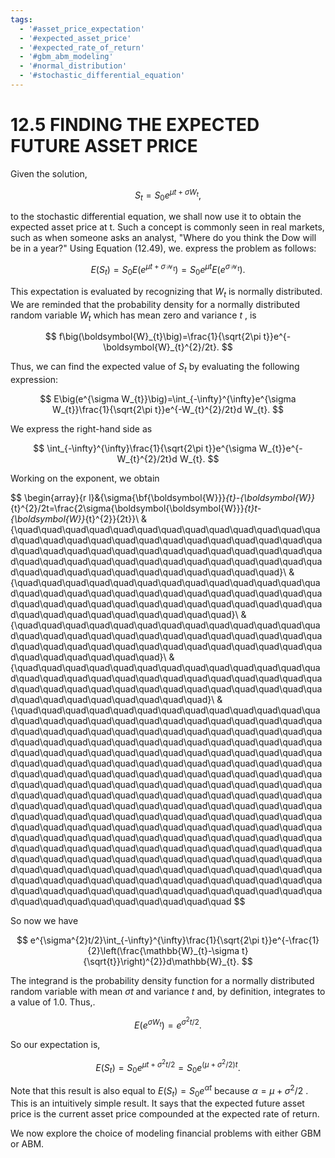 ```yaml
---
tags:
  - '#asset_price_expectation'
  - '#expected_asset_price'
  - '#expected_rate_of_return'
  - '#gbm_abm_modeling'
  - '#normal_distribution'
  - '#stochastic_differential_equation'
---
```

# 12.5 FINDING THE EXPECTED FUTURE ASSET PRICE

Given the solution,

$$
S_{t}=S_{0}e^{\mu t+\sigma W_{t}},
$$

to the stochastic differential equation, we shall now use it to obtain the expected asset price at t. Such a concept is commonly seen in real markets, such as when someone asks an analyst, "Where do you think the Dow will be in a year?" Using Equation (12.49), we. express the problem as follows:

$$
E(S_{t})=S_{0}E\left(e^{\mu t+\sigma{\mathcal{W}}_{t}}\right)=S_{0}e^{\mu t}E\left(e^{\sigma{\mathcal{W}}_{t}}\right).
$$

This expectation is evaluated by recognizing that $\mathbf{}\mathbf{}{W}_{t}$ is normally distributed. We are reminded that the probability density for a normally distributed random variable $\mathbf{}\mathbf{}{W}_{t}$ which has mean zero and variance $t$ , is

$$
f\big(\boldsymbol{W}_{t}\big)=\frac{1}{\sqrt{2\pi t}}e^{-\boldsymbol{W}_{t}^{2}/2t}.
$$

Thus, we can find the expected value of $S_{t}$ by evaluating the following expression:

$$
E\big(e^{\sigma W_{t}}\big)=\int_{-\infty}^{\infty}e^{\sigma W_{t}}\frac{1}{\sqrt{2\pi t}}e^{-W_{t}^{2}/2t}d W_{t}.
$$

We express the right-hand side as

$$
\int_{-\infty}^{\infty}\frac{1}{\sqrt{2\pi t}}e^{\sigma W_{t}}e^{-W_{t}^{2}/2t}d W_{t}.
$$

Working on the exponent, we obtain

$$
\begin{array}{r l}&{\sigma{\bf{\boldsymbol{W}}}_{t}-{\boldsymbol{W}}_{t}^{2}/2t=\frac{2\sigma{\boldsymbol{\boldsymbol{W}}}_{t}t-{\boldsymbol{W}}_{t}^{2}}{2t}}\ &{\quad\quad\quad\quad\quad\quad\quad\quad\quad\quad\quad\quad\quad\quad\quad\quad\quad\quad\quad\quad\quad\quad\quad\quad\quad\quad\quad\quad\quad\quad\quad\quad\quad\quad\quad\quad\quad\quad\quad\quad\quad\quad\quad\quad\quad\quad\quad\quad\quad\quad\quad\quad\quad\quad\quad\quad\quad\quad\quad\quad\quad\quad\quad}\ &{\quad\quad\quad\quad\quad\quad\quad\quad\quad\quad\quad\quad\quad\quad\quad\quad\quad\quad\quad\quad\quad\quad\quad\quad\quad\quad\quad\quad\quad\quad\quad\quad\quad\quad\quad\quad\quad\quad\quad\quad\quad\quad\quad\quad\quad\quad\quad\quad}\ &{\quad\quad\quad\quad\quad\quad\quad\quad\quad\quad\quad\quad\quad\quad\quad\quad\quad\quad\quad\quad\quad\quad\quad\quad\quad\quad\quad\quad\quad\quad\quad\quad\quad\quad\quad\quad\quad\quad\quad\quad\quad\quad\quad\quad\quad}\ &{\quad\quad\quad\quad\quad\quad\quad\quad\quad\quad\quad\quad\quad\quad\quad\quad\quad\quad\quad\quad\quad\quad\quad\quad\quad\quad\quad\quad\quad\quad\quad\quad\quad\quad\quad\quad\quad\quad\quad\quad\quad\quad\quad\quad\quad\quad\quad}\ &{\quad\quad\quad\quad\quad\quad\quad\quad\quad\quad\quad\quad\quad\quad\quad\quad\quad\quad\quad\quad\quad\quad\quad\quad\quad\quad\quad\quad\quad\quad\quad\quad\quad\quad\quad\quad\quad\quad\quad\quad\quad\quad\quad\quad\quad\quad\quad\quad\quad\quad\quad\quad\quad\quad\quad\quad\quad\quad\quad\quad\quad\quad\quad\quad\quad\quad\quad\quad\quad\quad\quad\quad\quad\quad\quad\quad\quad\quad\quad\quad\quad\quad\quad\quad\quad\quad\quad\quad\quad\quad\quad\quad\quad\quad\quad\quad\quad\quad\quad\quad\quad\quad\quad\quad\quad\quad\quad\quad\quad\quad\quad\quad\quad\quad\quad\quad\quad\quad\quad\quad\quad\quad\quad\quad\quad\quad\quad\quad\quad\quad\quad\quad\quad\quad\quad\quad\quad\quad\quad\quad\quad\quad\quad\quad\quad\quad\quad\quad\quad\quad\quad\quad\quad\quad\quad\quad\quad\quad\quad\quad\quad\quad\quad\quad\quad\quad\quad\quad\quad\quad\quad\quad\quad\quad\quad\quad\quad\quad\quad\quad\quad\quad\quad\quad\quad\quad\quad\quad\quad\quad\quad\quad\quad\quad\quad\quad\quad\quad\quad\quad\quad\quad\quad\quad\quad\quad\quad\quad\quad\quad\quad\quad\quad\quad\quad\quad\quad\quad\quad\quad\quad\quad\quad\quad\quad\quad\quad\quad\quad\quad\quad\quad\quad\quad\quad\quad\quad\quad\quad\quad\quad\quad\quad
$$

So now we have

$$
e^{\sigma^{2}t/2}\int_{-\infty}^{\infty}\frac{1}{\sqrt{2\pi t}}e^{-\frac{1}{2}\left(\frac{\mathbb{W}_{t}-\sigma t}{\sqrt{t}}\right)^{2}}d\mathbb{W}_{t}.
$$

The integrand is the probability density function for a normally distributed random variable with mean $\sigma t$ and variance $t$ and, by definition, integrates to a value of 1.0. Thus,.

$$
E\big(e^{\sigma W_{t}}\big)=e^{\sigma^{2}t/2}.
$$

So our expectation is,

$$
E\left(S_{t}\right)=S_{0}e^{\mu t+\sigma^{2}t/2}=S_{0}e^{(\mu+\sigma^{2}/2)t}.
$$

Note that this result is also equal to $E(S_{t})=S_{0}e^{\alpha t}$ because $\alpha=\mu+\sigma^{2}/2$ . This is an intuitively simple result. It says that the expected future asset price is the current asset price compounded at the expected rate of return.

We now explore the choice of modeling financial problems with either GBM or ABM.
